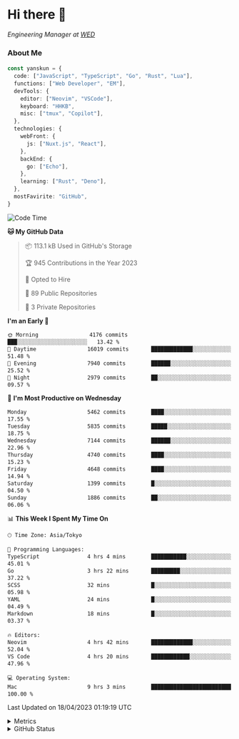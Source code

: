 # Hi there&nbsp;:wave:

<!-- ![Alt text](https://spotify-recently-played-readme.vercel.app/api?user=31kynbuubkiu3r4qh4hjuaglhfay) -->

_Engineering Manager at [WED](https://github.com/wedinc)_

### About Me

```ts
const yanskun = {
  code: ["JavaScript", "TypeScript", "Go", "Rust", "Lua"],
  functions: ["Web Developer", "EM"],
  devTools: {
    editor: ["Neovim", "VSCode"],
    keyboard: "HHKB",
    misc: ["tmux", "Copilot"],
  },
  technologies: {
    webFront: {
      js: ["Nuxt.js", "React"],
    },
    backEnd: {
      go: ["Echo"],
    },
    learning: ["Rust", "Deno"],
  },
  mostFavirite: "GitHub",
}
```

<!--START_SECTION:waka-->
![Code Time](http://img.shields.io/badge/Code%20Time-265%20hrs%2057%20mins-blue)

**🐱 My GitHub Data** 

> 📦 113.1 kB Used in GitHub's Storage 
 > 
> 🏆 945 Contributions in the Year 2023
 > 
> 💼 Opted to Hire
 > 
> 📜 89 Public Repositories 
 > 
> 🔑 3 Private Repositories 
 > 
**I'm an Early 🐤** 

```text
🌞 Morning                4176 commits        ███░░░░░░░░░░░░░░░░░░░░░░   13.42 % 
🌆 Daytime                16019 commits       █████████████░░░░░░░░░░░░   51.48 % 
🌃 Evening                7940 commits        ██████░░░░░░░░░░░░░░░░░░░   25.52 % 
🌙 Night                  2979 commits        ██░░░░░░░░░░░░░░░░░░░░░░░   09.57 % 
```
📅 **I'm Most Productive on Wednesday** 

```text
Monday                   5462 commits        ████░░░░░░░░░░░░░░░░░░░░░   17.55 % 
Tuesday                  5835 commits        █████░░░░░░░░░░░░░░░░░░░░   18.75 % 
Wednesday                7144 commits        ██████░░░░░░░░░░░░░░░░░░░   22.96 % 
Thursday                 4740 commits        ████░░░░░░░░░░░░░░░░░░░░░   15.23 % 
Friday                   4648 commits        ████░░░░░░░░░░░░░░░░░░░░░   14.94 % 
Saturday                 1399 commits        █░░░░░░░░░░░░░░░░░░░░░░░░   04.50 % 
Sunday                   1886 commits        ██░░░░░░░░░░░░░░░░░░░░░░░   06.06 % 
```


📊 **This Week I Spent My Time On** 

```text
🕑︎ Time Zone: Asia/Tokyo

💬 Programming Languages: 
TypeScript               4 hrs 4 mins        ███████████░░░░░░░░░░░░░░   45.01 % 
Go                       3 hrs 22 mins       █████████░░░░░░░░░░░░░░░░   37.22 % 
SCSS                     32 mins             █░░░░░░░░░░░░░░░░░░░░░░░░   05.98 % 
YAML                     24 mins             █░░░░░░░░░░░░░░░░░░░░░░░░   04.49 % 
Markdown                 18 mins             █░░░░░░░░░░░░░░░░░░░░░░░░   03.37 % 

🔥 Editors: 
Neovim                   4 hrs 42 mins       █████████████░░░░░░░░░░░░   52.04 % 
VS Code                  4 hrs 20 mins       ████████████░░░░░░░░░░░░░   47.96 % 

💻 Operating System: 
Mac                      9 hrs 3 mins        █████████████████████████   100.00 % 
```


 Last Updated on 18/04/2023 01:19:19 UTC
<!--END_SECTION:waka-->

<details>
  <summary>Metrics</summary>
  <img src="https://github.com/yanskun/yanskun/blob/main/github-metrics.svg" alt="Metrics">
</details>

<details>
  <summary>GitHub Status</summary>
  <picture>
    <source media="(prefers-color-scheme: dark)" srcset="https://raw.githubusercontent.com/yanskun/yanskun/master/profile-summary-card-output/nord_dark/0-profile-details.svg">
   <img src="https://raw.githubusercontent.com/yanskun/yanskun/master/profile-summary-card-output/default/0-profile-details.svg">
  </picture>
  <br>
  <picture>
    <source media="(prefers-color-scheme: dark)" srcset="https://raw.githubusercontent.com/yanskun/yanskun/master/profile-summary-card-output/nord_dark/1-repos-per-language.svg">
   <img src="https://raw.githubusercontent.com/yanskun/yanskun/master/profile-summary-card-output/default/1-repos-per-language.svg">
  </picture>
  <picture>
    <source media="(prefers-color-scheme: dark)" srcset="https://raw.githubusercontent.com/yanskun/yanskun/master/profile-summary-card-output/nord_dark/2-most-commit-language.svg">
   <img src="https://raw.githubusercontent.com/yanskun/yanskun/master/profile-summary-card-output/default/2-most-commit-language.svg">
  </picture>
  <br>
  <picture>
    <source media="(prefers-color-scheme: dark)" srcset="https://raw.githubusercontent.com/yanskun/yanskun/master/profile-summary-card-output/nord_dark/3-stats.svg">
   <img src="https://raw.githubusercontent.com/yanskun/yanskun/master/profile-summary-card-output/default/3-stats.svg">
  </picture>
  <picture>
    <source media="(prefers-color-scheme: dark)" srcset="https://raw.githubusercontent.com/yanskun/yanskun/master/profile-summary-card-output/nord_dark/4-productive-time.svg">
   <img src="https://raw.githubusercontent.com/yanskun/yanskun/master/profile-summary-card-output/default/4-productive-time.svg">
  </picture>
</details>
